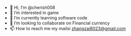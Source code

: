 - 👋 Hi, I’m @cherish008
- 👀 I’m interested in game
- 🌱 I’m currently learning software code
- 💞️ I’m looking to collaborate on Financial currency
- 📫 How to reach me my mailsi zhangzai8023@gmail.com

<!---
cherish008/cherish008 is a ✨ special ✨ repository because its `README.md` (this file) appears on your GitHub profile.
You can click the Preview link to take a look at your changes.
--->
